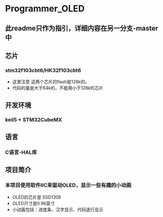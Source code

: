 # Programmer_OLED
## 此readme只作为指引，详细内容在另一分支-master 中
## 芯片
### stm32f103cbt6/HK32f103cbt6
- 这里注意 这两个芯片的flash是128k的。
- 代码的量是大于64k的，不能用小于128k的芯片
## 开发环境
### keil5 + STM32CubeMX
## 语言
### C语言-HAL库
## 项目简介
### 本项目使用软件IIC来驱动OLED，显示一些有趣的小动画
- OLED的芯片是 SSD1306
- OLED尺寸是0.96英寸
- 小动画包括：进度条、汉字显示、代码逐行显示

